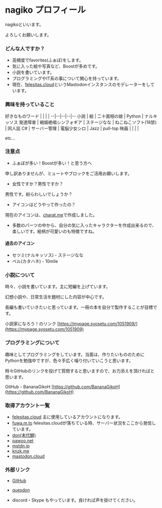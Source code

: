 # nagiko プロフィール
nagikoといいます。

よろしくお願いします。

### どんな人ですか？
- 高頻度でfavorites(ふぁぼ)をします。
- 気に入った絵や写真など、Boostが多めです。
- 小説を書いています。
- プログラミングやIT系の事について関心を持っています。
- 現在、[felesitas.cloud](https://felesitas.cloud/about/)というMastodonインスタンスのモデレーターをしています。

### 興味を持っていること

好きなものワード | | | |
--|--|--|--|--
小説 | 絵 | 二十面相の娘 | Python | ナルキッソス
発達障害 | 戦姫絶唱シンフォギア | ステージなな | ねこねこソフト(18禁) | 同人誌
C# | サーバー管理 | 電脳少女シロ | Jazz | pull-top
映画 | | | |

etc…


### 注意点
- ふぁぼが多い！Boostが多い！と思う方へ

申し訳ありませんが、ミュートやブロックをご活用お願いします。

- 女性ですか？男性ですか？

男性です。紛らわしいでしょうか？

- アイコンはどうやって作ったの？

現在のアイコンは、[charat.me](https://charat.me/)で作成しました。
  - 多数のパーツの中から、自分の気に入ったキャラクターを作成出来るので、楽しいです。絵柄が可愛いのも特徴ですね。

#### 過去のアイコン
- セツミ(ナルキッソス) - ステージなな
- ベル(カタハネ) - 10mile

### 小説について
時々、小説を書いています。主に短編を上げています。

幻想小説や、日常生活を題材にした内容が中心です。

長編も書いていきたいと思っています。一冊の本を自分で製作することが目標です。

小説家になろう！のリンク
[https://mypage.syosetu.com/1051909/](https://mypage.syosetu.com/1051909)

### プログラミングについて
趣味としてプログラミングをしています。当面は、作りたいもののためにPythonを勉強中ですが、色々手広く噛り付いていこうと思います。

時々GitHubのリンクを投げて質問すると思いますので、お力添えを頂ければと思います。

GitHub - BananaGikoH
[https://github.com/BananaGikoH](https://github.com/BananaGikoH)

### 取得アカウント一覧
- [felesitas.cloud](https://felesitas.cloud/@BananaGiko_cle)
主に使用しているアカウントになります。
- [fuwa.m.to](https://huwa.m.to/@BananaGiko_cle)
felesitas.cloudが落ちている時、サーバー状況をここから発信しています。
- [don(末代鯖)](https://mstdn.maud.io/@BananaGiko_cle)
- [pawoo.net](https://pawoo.net/@BananaGiko_cle)
- [mstdn.jp](https://mstdn.jp/@BananaGiko_cle)
- [knzk.me](https://knzk.me/@BananaGiko_cle)
- [mastodon.cloud](https://mastodon.cloud/@BananaGiko_cle)
  
### 外部リンク
- [GitHub](https://github.com/BananaGikoH)

- [quesdon](https://quesdon.rinsuki.tk/@BananaGiko_cle@felesitas.cloud)

- discord・Skype
もやっています。良ければ声を掛けてください。
